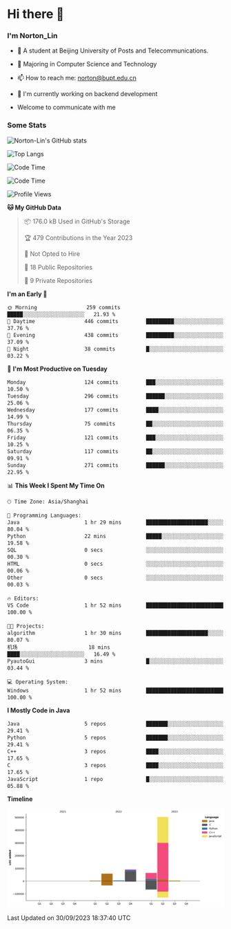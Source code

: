 
# Hi there 👋

### I'm Norton_Lin
- 🏫 A student at Beijing University of Posts and Telecommunications.
- 🌱 Majoring in Computer Science and Technology
- 📫 How to reach me: norton@bupt.edu.cn
- 🌱 I'm currently working on backend development

- Welcome to communicate with me

### Some Stats
![Norton-Lin's GitHub stats](https://github-readme-stats.vercel.app/api?username=Norton-Lin&count_private=true&show_icons=true&theme=radical)

![Top Langs](https://github-readme-stats.vercel.app/api/top-langs/?username=Norton-Lin&langs_count=10&layout=compact)

![Code Time](https://github-readme-stats.vercel.app/api/wakatime?username=Norton_Lin)

<!--START_SECTION:waka-->
![Code Time](http://img.shields.io/badge/Code%20Time-337%20hrs%2010%20mins-blue)

![Profile Views](http://img.shields.io/badge/Profile%20Views-28-blue)

**🐱 My GitHub Data** 

> 📦 176.0 kB Used in GitHub's Storage 
 > 
> 🏆 479 Contributions in the Year 2023
 > 
> 🚫 Not Opted to Hire
 > 
> 📜 18 Public Repositories 
 > 
> 🔑 9 Private Repositories 
 > 
**I'm an Early 🐤** 

```text
🌞 Morning                259 commits         █████░░░░░░░░░░░░░░░░░░░░   21.93 % 
🌆 Daytime                446 commits         █████████░░░░░░░░░░░░░░░░   37.76 % 
🌃 Evening                438 commits         █████████░░░░░░░░░░░░░░░░   37.09 % 
🌙 Night                  38 commits          █░░░░░░░░░░░░░░░░░░░░░░░░   03.22 % 
```
📅 **I'm Most Productive on Tuesday** 

```text
Monday                   124 commits         ███░░░░░░░░░░░░░░░░░░░░░░   10.50 % 
Tuesday                  296 commits         ██████░░░░░░░░░░░░░░░░░░░   25.06 % 
Wednesday                177 commits         ████░░░░░░░░░░░░░░░░░░░░░   14.99 % 
Thursday                 75 commits          ██░░░░░░░░░░░░░░░░░░░░░░░   06.35 % 
Friday                   121 commits         ███░░░░░░░░░░░░░░░░░░░░░░   10.25 % 
Saturday                 117 commits         ██░░░░░░░░░░░░░░░░░░░░░░░   09.91 % 
Sunday                   271 commits         ██████░░░░░░░░░░░░░░░░░░░   22.95 % 
```


📊 **This Week I Spent My Time On** 

```text
🕑︎ Time Zone: Asia/Shanghai

💬 Programming Languages: 
Java                     1 hr 29 mins        ████████████████████░░░░░   80.04 % 
Python                   22 mins             █████░░░░░░░░░░░░░░░░░░░░   19.58 % 
SQL                      0 secs              ░░░░░░░░░░░░░░░░░░░░░░░░░   00.30 % 
HTML                     0 secs              ░░░░░░░░░░░░░░░░░░░░░░░░░   00.06 % 
Other                    0 secs              ░░░░░░░░░░░░░░░░░░░░░░░░░   00.03 % 

🔥 Editors: 
VS Code                  1 hr 52 mins        █████████████████████████   100.00 % 

🐱‍💻 Projects: 
algorithm                1 hr 30 mins        ████████████████████░░░░░   80.07 % 
机场                       18 mins             ████░░░░░░░░░░░░░░░░░░░░░   16.49 % 
PyautoGui                3 mins              █░░░░░░░░░░░░░░░░░░░░░░░░   03.44 % 

💻 Operating System: 
Windows                  1 hr 52 mins        █████████████████████████   100.00 % 
```

**I Mostly Code in Java** 

```text
Java                     5 repos             ███████░░░░░░░░░░░░░░░░░░   29.41 % 
Python                   5 repos             ███████░░░░░░░░░░░░░░░░░░   29.41 % 
C++                      3 repos             ████░░░░░░░░░░░░░░░░░░░░░   17.65 % 
C                        3 repos             ████░░░░░░░░░░░░░░░░░░░░░   17.65 % 
JavaScript               1 repo              █░░░░░░░░░░░░░░░░░░░░░░░░   05.88 % 
```



**Timeline**

![Lines of Code chart](https://raw.githubusercontent.com/Norton-Lin/Norton-Lin/main/assets/bar_graph.png)


 Last Updated on 30/09/2023 18:37:40 UTC
<!--END_SECTION:waka-->

